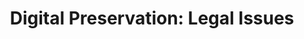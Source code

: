 ---
abstract: null
creators:
- Beagrie, Neil
date: null
document_url: https://services.phaidra.univie.ac.at/api/object/o:295012/download
grand_parent: iPRES
institutions: []
keywords:
- beijing
landing_page_url: https://phaidra.univie.ac.at/o:295012
language: eng
layout: publication
license: CC BY-SA 3.0 AT
notes_url: null
parent: iPRES 2004
publication_type: presentation
size: 196066
slides_url: null
source_name: iPRES
stream_url: null
title: 'Digital Preservation: Legal Issues'
year: 2004
---